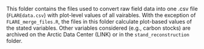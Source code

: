 This folder contains the files used to convert raw field data into one .csv file (`FLAREdata.csv`) with plot-level values of all vairables. With the exception of  `FLARE_merge_files.R`, the files in this folder calculate plot-based values of the stated variables. Other variables considered (e.g., carbon stocks) are archived on the Arctic Data Center (LINK) or in the `stand_reconstruction` folder. 
